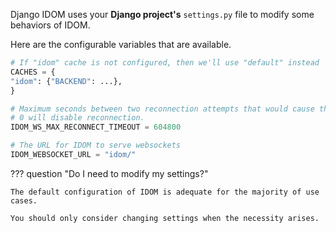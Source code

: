 Django IDOM uses your **Django project's** `settings.py` file to modify some behaviors of IDOM.

Here are the configurable variables that are available.

<!--settings-start-->

```python title="settings.py"
# If "idom" cache is not configured, then we'll use "default" instead
CACHES = {
"idom": {"BACKEND": ...},
}

# Maximum seconds between two reconnection attempts that would cause the client give up.
# 0 will disable reconnection.
IDOM_WS_MAX_RECONNECT_TIMEOUT = 604800

# The URL for IDOM to serve websockets
IDOM_WEBSOCKET_URL = "idom/"
```

<!--settings-end-->

??? question "Do I need to modify my settings?"

    The default configuration of IDOM is adequate for the majority of use cases.

    You should only consider changing settings when the necessity arises.

